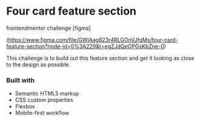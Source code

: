 # Four card feature section

frontendmentor challenge
[figma]

(https://www.figma.com/file/GWjAag823r4RLGOnVJfgMs/four-card-feature-section?node-id=0%3A229&t=egZJdQeOPGsKbZne-0)

This challenge is to build out this feature section and get it looking as close to the design as possible.

### Built with

- Semantic HTML5 markup
- CSS custom properties
- Flexbox
- Mobile-first workflow
